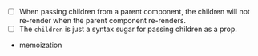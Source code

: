 - [ ] When passing children from a parent component, the children will not re-render when the parent component re-renders.
- [ ] The `children` is just a syntax sugar for passing children as a prop.
- memoization
